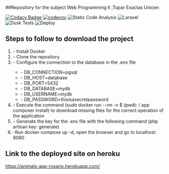 ##Repository for the subject Web Programming II ,Tupar Exactas Unicen

[![Codacy Badge](https://api.codacy.com/project/badge/Grade/2c7ac6554ef7488f957aa0d2096338ea)](https://app.codacy.com/gh/RosarioTG/AnimalsApp?utm_source=github.com&utm_medium=referral&utm_content=RosarioTG/AnimalsApp&utm_campaign=Badge_Grade)
[![codecov](https://codecov.io/gh/RosarioTG/AnimalsApp/branch/master/graph/badge.svg)](https://codecov.io/gh/RosarioTG/AnimalsApp)
![Static Code Analysis](https://github.com/RosarioTG/AnimalsApp/workflows/Static%20Code%20Analysis/badge.svg)
![Laravel](https://github.com/RosarioTG/AnimalsApp/workflows/Laravel/badge.svg)
![Dusk Tests](https://github.com/RosarioTG/AnimalsApp/workflows/Dusk%20Tests/badge.svg)
![Deploy](https://github.com/RosarioTG/AnimalsApp/workflows/Deploy/badge.svg)

<h2>Steps to follow to download the project</h2>
<ol>
    <li>- Install Docker</li>
    <li>- Clone the repository</li>
    <li>- Configure the connection to the database in the .env file</li>

  <ul>
        <li>- DB_CONNECTION=pgsql</li>
        <li>- DB_HOST=database</li>
        <li>- DB_PORT=5432</li>
        <li>- DB_DATABASE=mydb</li>
        <li>- DB_USERNAME=mydb</li>
        <li>- DB_PASSWORD=thisisasecretpassword</li>
 </ul>
    <li>- Execute the command (sudo docker run --rm -v $ (pwd): / app composer install) to download missing files for the correct operation of the application</li>

   <li>- Generate the key for the .env file with the following command (php artisan key: generate)</li>

   <li>-Run docker-compose up -d, open the browser and go to localhost: 8080</li>
</ol>
<h2>Link to the deployed site on heroku</h2>

https://animals-app-rosario.herokuapp.com/

